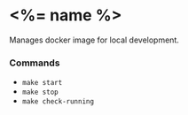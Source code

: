 # <%= name %>
Manages docker image for local development.

### Commands
- `make start`
- `make stop`
- `make check-running`
